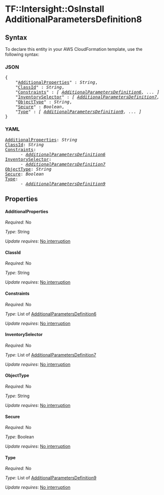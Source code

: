 # TF::Intersight::OsInstall AdditionalParametersDefinition8

## Syntax

To declare this entity in your AWS CloudFormation template, use the following syntax:

### JSON

<pre>
{
    "<a href="#additionalproperties" title="AdditionalProperties">AdditionalProperties</a>" : <i>String</i>,
    "<a href="#classid" title="ClassId">ClassId</a>" : <i>String</i>,
    "<a href="#constraints" title="Constraints">Constraints</a>" : <i>[ <a href="additionalparametersdefinition6.md">AdditionalParametersDefinition6</a>, ... ]</i>,
    "<a href="#inventoryselector" title="InventorySelector">InventorySelector</a>" : <i>[ <a href="additionalparametersdefinition7.md">AdditionalParametersDefinition7</a>, ... ]</i>,
    "<a href="#objecttype" title="ObjectType">ObjectType</a>" : <i>String</i>,
    "<a href="#secure" title="Secure">Secure</a>" : <i>Boolean</i>,
    "<a href="#type" title="Type">Type</a>" : <i>[ <a href="additionalparametersdefinition9.md">AdditionalParametersDefinition9</a>, ... ]</i>
}
</pre>

### YAML

<pre>
<a href="#additionalproperties" title="AdditionalProperties">AdditionalProperties</a>: <i>String</i>
<a href="#classid" title="ClassId">ClassId</a>: <i>String</i>
<a href="#constraints" title="Constraints">Constraints</a>: <i>
      - <a href="additionalparametersdefinition6.md">AdditionalParametersDefinition6</a></i>
<a href="#inventoryselector" title="InventorySelector">InventorySelector</a>: <i>
      - <a href="additionalparametersdefinition7.md">AdditionalParametersDefinition7</a></i>
<a href="#objecttype" title="ObjectType">ObjectType</a>: <i>String</i>
<a href="#secure" title="Secure">Secure</a>: <i>Boolean</i>
<a href="#type" title="Type">Type</a>: <i>
      - <a href="additionalparametersdefinition9.md">AdditionalParametersDefinition9</a></i>
</pre>

## Properties

#### AdditionalProperties

_Required_: No

_Type_: String

_Update requires_: [No interruption](https://docs.aws.amazon.com/AWSCloudFormation/latest/UserGuide/using-cfn-updating-stacks-update-behaviors.html#update-no-interrupt)

#### ClassId

_Required_: No

_Type_: String

_Update requires_: [No interruption](https://docs.aws.amazon.com/AWSCloudFormation/latest/UserGuide/using-cfn-updating-stacks-update-behaviors.html#update-no-interrupt)

#### Constraints

_Required_: No

_Type_: List of <a href="additionalparametersdefinition6.md">AdditionalParametersDefinition6</a>

_Update requires_: [No interruption](https://docs.aws.amazon.com/AWSCloudFormation/latest/UserGuide/using-cfn-updating-stacks-update-behaviors.html#update-no-interrupt)

#### InventorySelector

_Required_: No

_Type_: List of <a href="additionalparametersdefinition7.md">AdditionalParametersDefinition7</a>

_Update requires_: [No interruption](https://docs.aws.amazon.com/AWSCloudFormation/latest/UserGuide/using-cfn-updating-stacks-update-behaviors.html#update-no-interrupt)

#### ObjectType

_Required_: No

_Type_: String

_Update requires_: [No interruption](https://docs.aws.amazon.com/AWSCloudFormation/latest/UserGuide/using-cfn-updating-stacks-update-behaviors.html#update-no-interrupt)

#### Secure

_Required_: No

_Type_: Boolean

_Update requires_: [No interruption](https://docs.aws.amazon.com/AWSCloudFormation/latest/UserGuide/using-cfn-updating-stacks-update-behaviors.html#update-no-interrupt)

#### Type

_Required_: No

_Type_: List of <a href="additionalparametersdefinition9.md">AdditionalParametersDefinition9</a>

_Update requires_: [No interruption](https://docs.aws.amazon.com/AWSCloudFormation/latest/UserGuide/using-cfn-updating-stacks-update-behaviors.html#update-no-interrupt)

